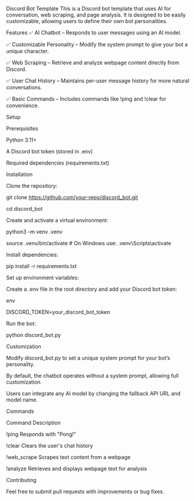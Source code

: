 Discord Bot Template
This is a Discord bot template that uses AI for conversation, web scraping, and page analysis. It is designed to be easily customizable, allowing users to define their own bot personalities.

Features
✅ AI Chatbot – Responds to user messages using an AI model.

✅ Customizable Personality – Modify the system prompt to give your bot a unique character.

✅ Web Scraping – Retrieve and analyze webpage content directly from Discord.

✅ User Chat History – Maintains per-user message history for more natural conversations.

✅ Basic Commands – Includes commands like !ping and !clear for convenience.

Setup

Prerequisites

Python 3.11+

A Discord bot token (stored in .env)

Required dependencies (requirements.txt)

Installation

Clone the repository:

git clone https://github.com/your-repo/discord_bot.git

cd discord_bot

Create and activate a virtual environment:

python3 -m venv .venv

source .venv/bin/activate  # On Windows use: .venv\Scripts\activate

Install dependencies:

pip install -r requirements.txt

Set up environment variables:

Create a .env file in the root directory and add your Discord bot token:

env

DISCORD_TOKEN=your_discord_bot_token

Run the bot:

python discord_bot.py

Customization

Modify discord_bot.py to set a unique system prompt for your bot’s personality.

By default, the chatbot operates without a system prompt, allowing full customization.

Users can integrate any AI model by changing the fallback API URL and model name.

Commands

Command	Description

!ping	Responds with "Pong!"

!clear	Clears the user's chat history

!web_scrape <url>	Scrapes text content from a webpage

!analyze <url>	Retrieves and displays webpage text for analysis

Contributing

Feel free to submit pull requests with improvements or bug fixes.
